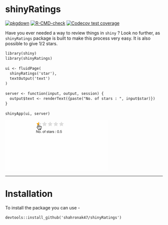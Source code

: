 # shinyRatings

 [![pkgdown](https://github.com/shahronak47/shinyRatings/workflows/pkgdown/badge.svg)](https://github.com/shahronak47/shinyRatings/actions)
[![R-CMD-check](https://github.com/shahronak47/shinyRatings/actions/workflows/R-CMD-check.yaml/badge.svg)](https://github.com/shahronak47/shinyRatings/actions/workflows/R-CMD-check.yaml)
[![Codecov test coverage](https://codecov.io/gh/shahronak47/shinyRatings/branch/master/graph/badge.svg)](https://codecov.io/gh/shahronak47/shinyRatings?branch=master)

Have you ever needed a way to review things in `shiny` ? Look no further, as `shinyRatings` package is built to make this process very easy. It is also possible to give 1/2 stars. 

```
library(shiny)
library(shinyRatings)

ui <- fluidPage(
  shinyRatings('star'), 
  textOutput('text')
)

server <- function(input, output, session) {
  output$text <- renderText({paste("No. of stars : ", input$star)})
}

shinyApp(ui, server)
```

![Output](man/figures/output.gif)

---

# Installation

To install the package you can use -

```
devtools::install_github('shahronak47/shinyRatings')
```
